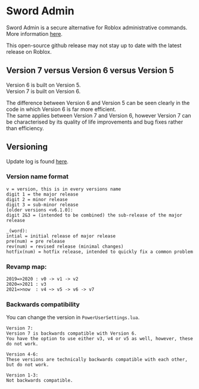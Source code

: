 # Sword Admin
Sword Admin is a secure alternative for Roblox administrative commands.
 More information [here](https://devforum.roblox.com/t/sword-admin-commands/1553323).

This open-source github release may not stay up to date with the latest release on Roblox.


## Version 7 versus Version 6 versus Version 5
Version 6 is built on Version 5.
<br>
Version 7 is built on Version 6.

The difference between Version 6 and Version 5 can be seen clearly in the code in which Version 6 is far more efficient.
<br>
The same applies between Version 7 and Version 6, however Version 7 can be characterised by its quality of life improvements and bug fixes rather than efficiency. 

## Versioning
Update log is found [here](https://devforum.roblox.com/t/sword-admin-commands/1553323).

### Version name format
```
v = version, this is in every versions name
digit 1 = the major release
digit 2 = minor release
digit 3 = sub-minor release
[older versions <v6.1.0]: 
digit 2&3 = (intended to be combined) the sub-release of the major release

_(word):
intial = initial release of major release
pre(num) = pre release
rev(num) = revised release (minimal changes)
hotfix(num) = hotfix release, intended to quickly fix a common problem
```

### Revamp map:
```
2019=>2020 : v0 -> v1 -> v2
2020=>2021 : v3
2021=>now  : v4 ~> v5 -> v6 -> v7
```
### Backwards compatibility 
You can change the version in `PowerUserSettings.lua`. 
```
Version 7:
Version 7 is backwards compatible with Version 6.
You have the option to use either v3, v4 or v5 as well, however, these do not work.

Version 4-6:
These versions are technically backwards compatible with each other, but do not work.

Version 1-3:
Not backwards compatible.
```
